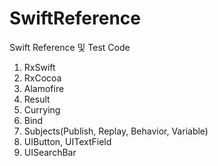 # SwiftReference

Swift Reference 및 Test Code
1. RxSwift
2. RxCocoa
3. Alamofire
4. Result
5. Currying
6. Bind
7. Subjects(Publish, Replay, Behavior, Variable)
8. UIButton, UITextField
9. UISearchBar
